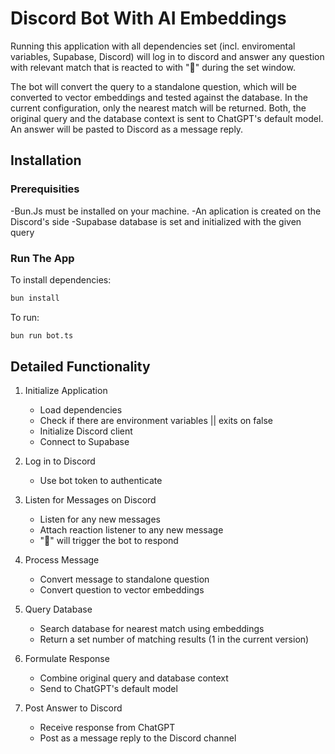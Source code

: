 # Discord Bot With AI Embeddings

Running this application with all dependencies set (incl. enviromental variables, Supabase, Discord) will log in to discord and answer any question with relevant match that is reacted to with "🤖" during the set window.

The bot will convert the query to a standalone question, which will be converted to vector embeddings and tested against the database. In the current configuration, only the nearest match will be returned. Both, the original query and the database context is sent to ChatGPT's default model. An answer will be pasted to Discord as a message reply.

## Installation

### Prerequisities

-Bun.Js must be installed on your machine.
-An aplication is created on the Discord's side
-Supabase database is set and initialized with the given query

### Run The App

To install dependencies:

```bash
bun install
```

To run:

```bash
bun run bot.ts
```

## Detailed Functionality

1. Initialize Application

   - Load dependencies
   - Check if there are environment variables || exits on false
   - Initialize Discord client
   - Connect to Supabase

2. Log in to Discord

   - Use bot token to authenticate

3. Listen for Messages on Discord

   - Listen for any new messages
   - Attach reaction listener to any new message
   - "🤖" will trigger the bot to respond

4. Process Message

   - Convert message to standalone question
   - Convert question to vector embeddings

5. Query Database

   - Search database for nearest match using embeddings
   - Return a set number of matching results (1 in the current version)

6. Formulate Response

   - Combine original query and database context
   - Send to ChatGPT's default model

7. Post Answer to Discord
   - Receive response from ChatGPT
   - Post as a message reply to the Discord channel
